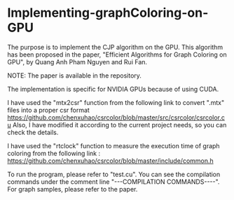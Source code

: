 # Implementing-graphColoring-on-GPU

The purpose is to implement the CJP algorithm on the GPU. This algorithm has been proposed in the paper, "Efficient Algorithms for Graph Coloring on GPU", by Quang Anh Pham Nguyen and Rui Fan.

NOTE: The paper is available in the repository. 

The implementation is specific for NVIDIA GPUs because of using CUDA.

I have used the "mtx2csr" function from the following link to convert ".mtx" files into a proper csr format https://github.com/chenxuhao/csrcolor/blob/master/src/csrcolor/csrcolor.cu
Also, I have modified it according to the current project needs, so you can check the details.

I have used the "rtclock" function to measure the execution time of graph coloring from the following link : https://github.com/chenxuhao/csrcolor/blob/master/include/common.h

To run the program, please refer to "test.cu". You can see the compilation commands under the comment line "---COMPILATION COMMANDS----".
For graph samples, please refer to the paper.
